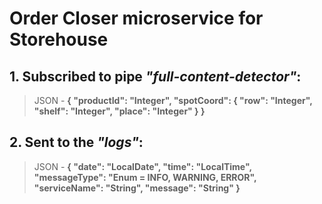 # Order Closer microservice for Storehouse

## 1. Subscribed to pipe ***"full-content-detector"***:

>JSON - **{ "productId": "Integer", "spotCoord": { "row": "Integer", "shelf": "Integer", "place": "Integer" } }**

## 2. Sent to the ***"logs"***:
>JSON - **{ "date": "LocalDate", "time": "LocalTime", "messageType": "Enum = INFO, WARNING, ERROR", "serviceName": "String", "message": "String" }**

